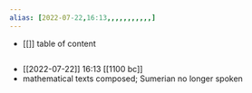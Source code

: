 ```yaml
---
alias: [2022-07-22,16:13,,,,,,,,,,,]
---
```

- [[]]
table of content
```toc
```

- [[2022-07-22]] 16:13 [[1100 bc]]
- mathematical texts composed; Sumerian no longer spoken